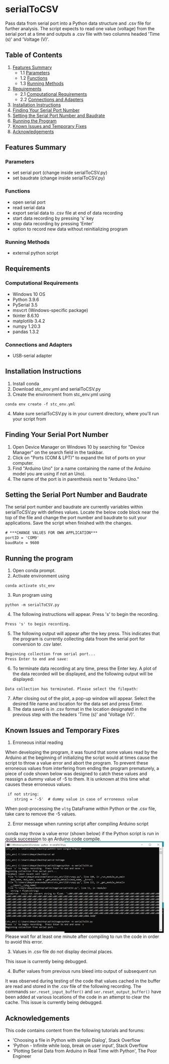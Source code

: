 # serialToCSV
Pass data from serial port into a Python data structure and .csv file for further analysis.  The script expects to read one value (voltage) from the serial port at a time and outputs a .csv file with two columns headed 'Time (s)' and 'Voltage (V)'.

## Table of Contents
1. [Features Summary](#features-summary)
   - 1.1 [Parameters](#parameters)
   - 1.2 [Functions](#functions)
   - 1.3 [Running Methods](#running-methods)
2. [Requirements](#requirements)
   - 2.1 [Computational Requirements](#computational-requirements)
   - 2.2 [Connections and Adapters](#connections-and-adapters)
3. [Installation Instructions](#installation-instructions)
4. [Finding Your Serial Port Number](#finding-your-serial-port-number)
5. [Setting the Serial Port Number and Baudrate](#setting-the-serial-port-number-and-baudrate)
6. [Running the Program](#running-the-program)
7. [Known Issues and Temporary Fixes](#known-issues-and-temporary-fixes)
8. [Acknowledgements](#acknowledgements)


## Features Summary
### Parameters
- set serial port (change inside serialToCSV.py)
- set baudrate (change inside serialToCSV.py)
### Functions
- open serial port
- read serial data
- export serial data to .csv file at end of data recording
- start data recording by pressing 's' key
- stop data recording by pressing 'Enter'
- option to record new data without reinitializing program
### Running Methods
- external python script

## Requirements
### Computational Requirements
- Windows 10 OS
- Python 3.9.6
- PySerial 3.5
- msvcrt (Windows-specific package)
- tkinter 8.6.10
- matplotlib  3.4.2
- numpy 1.20.3
- pandas 1.3.2
### Connections and Adapters
- USB-serial adapter

## Installation Instructions
1. Install conda
2. Download stc_env.yml and serialToCSV.py
3. Create the environment from stc_env.yml using
```
conda env create -f stc_env.yml
```
4. Make sure serialToCSV.py is in your current directory, where you'll run your script from

## Finding Your Serial Port Number
1. Open Device Manager on Windows 10 by searching for "Device Manager" on the search field in the taskbar.
2. Click on "Ports (COM & LPT)" to expand the list of ports on your computer.
3. Find "Arduino Uno" (or a name containing the name of the Arduino model you are using if not an Uno).
4. The name of the port is in parenthesis next to "Arduino Uno."

## Setting the Serial Port Number and Baudrate
The serial port number and baudrate are currently variables within serialToCSV.py with defines values.  Locate the below code block near the top of the file and change the port number and baudrate to suit your applications.  Save the script when finished with the changes.
```
# ***CHANGE VALUES FOR OWN APPLICATION***
portID = 'COM9'
baudRate = 9600
```

## Running the program
1. Open conda prompt.
2. Activate environment using
```
conda activate stc_env
```
3. Run program using
```
python -m serialToCSV.py
```
4. The following instructions will appear.  Press 's' to begin the recording.
```
Press 's' to begin recording.  
```
5. The following output will appear after the key press.  This indicates that the program is currently collecting data froom the serial port for conversion to .csv later.
```
Beginning collection from serial port...
Press Enter to end and save:
```
6. To terminate data recording at any time, press the Enter key.  A plot of the data recorded will be displayed, and the following output will be displayed:
```
Data collection has terminated. Please select the filepath:
```
7. After closing out of the plot, a pop-up window will appear.  Select the desired file name and location for the data set and press Enter.
8. The data saved is in .csv format in the location designated in the previous step with the headers 'Time (s)' and 'Voltage (V)'.

## Known Issues and Temporary Fixes
1. Erroneous initial reading

When developing the program, it was found that some values read by the Arduino at the beginning of initializing the script would at times cause the script to throw a value error and abort the program.  To prevent these erroneous values from interfering from ending the program prematurely, a piece of code shown below was designed to catch these values and reassign a dummy value of -5 to them.  It is unknown at this time what causes these erroneous values.
```
 if not string:
    string = '-5'  # dummy value in case of erroneous value
```
When post-processing the `vltg` DataFrame within Python or the .csv file, take care to remove the -5 values.

2. Error message when running script after compiling Arduino script

conda may throw a value error (shown below) if the Python script is run in quick succession to an Arduino code compile.
![alt text](https://github.com/CIDARLAB/serialToCSV/blob/main/errormsg.png?raw=true)
Please wait for at least one minute after compiling to run the code in order to avoid this error.

3. Values in .csv file do not display decimal places.

This issue is currently being debugged.

4. Buffer values from previous runs bleed into output of subsequent run

It was observed during testing of the code that values cached in the buffer are read and stored in the .csv file of the following recording.  The commands `ser.reset_input_buffer()` and `ser.reset_output_buffer()` have been added at various locations of the code in an attempt to clear the cache.  This issue is currently being debugged.


## Acknowledgements
This code contains content from the following tutorials and forums:
- 'Choosing a file in Python with simple Dialog', Stack Overflow
- 'Python - Infinite while loop, break on user input', Stack Overflow
- 'Plotting Serial Data from Arduino in Real Time with Python', The Poor Engineer
